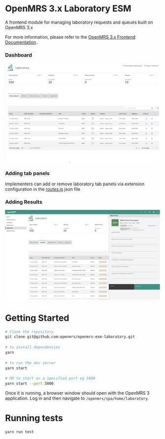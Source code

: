 # OpenMRS 3.x Laboratory ESM

A frontend module for managing laboratory requests and queues built on OpenMRS 3.x

For more information, please refer to the
[OpenMRS 3.x Frontend Documentation](https://o3-docs.openmrs.org/).

### Dashboard

<img src="https://raw.githubusercontent.com/openmrs/openmrs-esm-laboratory/main/assets/screenshots/labs_general_dashboard.png" />


### Adding tab panels
Implementers can add or remove laboratory tab panels via extension configuration in the [routes.js](https://github.com/openmrs/openmrs-esm-laboratory/blob/main/src/routes.json) json file 

### Adding Results

<img src="https://raw.githubusercontent.com/openmrs/openmrs-esm-laboratory/main/assets/screenshots/labs_enter_results.png" />

# Getting Started

```sh
# Clone the repository
git clone git@github.com:openmrs/openmrs-esm-laboratory.git

# to install dependencies
yarn

# to run the dev server
yarn start

# OR to start on a specified port eg 5000
yarn start --port 5000
```

Once it is running, a browser window
should open with the OpenMRS 3 application. Log in and then navigate to
`/openmrs/spa/home/laboratory`.

# Running tests
```
yarn run test
```
